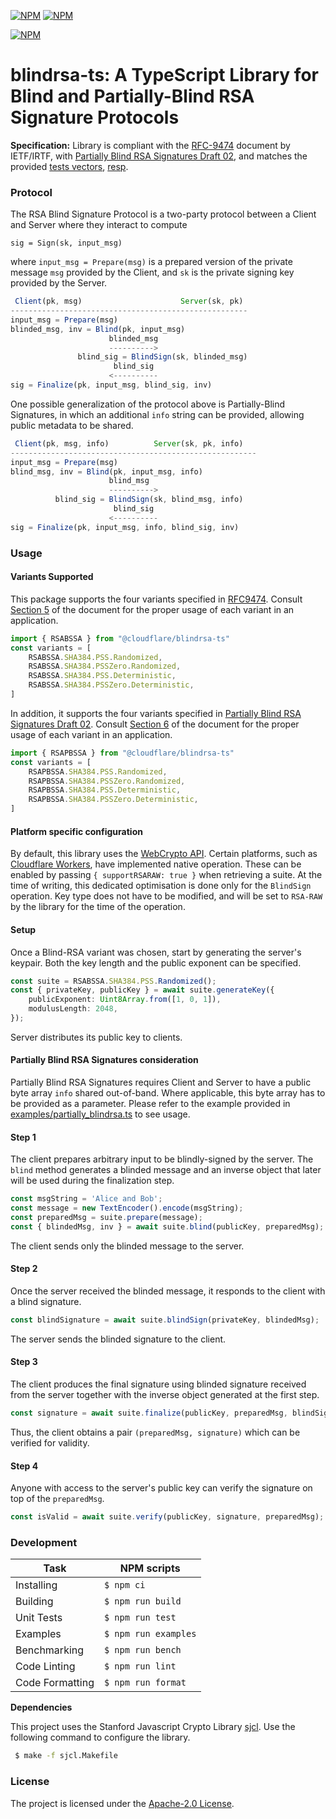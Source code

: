 [![NPM](https://img.shields.io/npm/v/@cloudflare/blindrsa-ts?style=plastic)](https://www.npmjs.com/package/@cloudflare/blindrsa-ts) [![NPM](https://img.shields.io/npm/l/@cloudflare/blindrsa-ts?style=plastic)](LICENSE.txt)

[![NPM](https://nodei.co/npm/@cloudflare/blindrsa-ts.png)](https://www.npmjs.com/package/@cloudflare/blindrsa-ts)

# blindrsa-ts: A TypeScript Library for Blind and Partially-Blind RSA Signature Protocols

**Specification:** Library is compliant with the [RFC-9474](https://www.rfc-editor.org/info/rfc9474) document by IETF/IRTF, with [Partially Blind RSA Signatures Draft 02](https://datatracker.ietf.org/doc/html/draft-amjad-cfrg-partially-blind-rsa-02), and matches the provided [tests vectors](https://www.rfc-editor.org/rfc/rfc9474.html#appendix-A), [resp](https://datatracker.ietf.org/doc/html/draft-amjad-cfrg-partially-blind-rsa-02#name-test-vectors).


### Protocol

The RSA Blind Signature Protocol is a two-party protocol between a Client and Server where they interact to compute

   `sig = Sign(sk, input_msg)`

where `input_msg = Prepare(msg)` is a prepared version of the private message `msg` provided by the Client, and `sk` is the private signing key provided by the Server.

```js
 Client(pk, msg)                      Server(sk, pk)
-----------------------------------------------------
input_msg = Prepare(msg)
blinded_msg, inv = Blind(pk, input_msg)
                      blinded_msg
                      ---------->
               blind_sig = BlindSign(sk, blinded_msg)
                       blind_sig
                      <----------
sig = Finalize(pk, input_msg, blind_sig, inv)
```

One possible generalization of the protocol above is Partially-Blind Signatures, in which an additional `info` string can be provided, allowing public metadata to be shared.

```js
 Client(pk, msg, info)          Server(sk, pk, info)
-------------------------------------------------------
input_msg = Prepare(msg)
blind_msg, inv = Blind(pk, input_msg, info)
                      blind_msg
                      ---------->
          blind_sig = BlindSign(sk, blind_msg, info)
                       blind_sig
                      <----------
sig = Finalize(pk, input_msg, info, blind_sig, inv)
```

### Usage

#### Variants Supported

This package supports the four variants specified in [RFC9474](https://www.rfc-editor.org/info/rfc9474). Consult [Section 5](https://www.rfc-editor.org/rfc/rfc9474.html#section-5) of the document for the proper usage of each variant in an application.

```ts
import { RSABSSA } from "@cloudflare/blindrsa-ts"
const variants = [
    RSABSSA.SHA384.PSS.Randomized,
    RSABSSA.SHA384.PSSZero.Randomized,
    RSABSSA.SHA384.PSS.Deterministic,
    RSABSSA.SHA384.PSSZero.Deterministic,
]
```

In addition, it supports the four variants specified in [Partially Blind RSA Signatures Draft 02](https://datatracker.ietf.org/doc/html/draft-amjad-cfrg-partially-blind-rsa-02). Consult [Section 6](https://datatracker.ietf.org/doc/html/draft-amjad-cfrg-partially-blind-rsa-02#name-rsapbssa-variants) of the document for the proper usage of each variant in an application.

```ts
import { RSAPBSSA } from "@cloudflare/blindrsa-ts"
const variants = [
    RSAPBSSA.SHA384.PSS.Randomized,
    RSAPBSSA.SHA384.PSSZero.Randomized,
    RSAPBSSA.SHA384.PSS.Deterministic,
    RSAPBSSA.SHA384.PSSZero.Deterministic,
]
```

#### Platform specific configuration

By default, this library uses the [WebCrypto API](https://w3c.github.io/webcrypto/). Certain platforms, such as [Cloudflare Workers](https://github.com/cloudflare/workerd/blob/6b63c701e263a311c2a3ce64e2aeada69afc32a1/src/workerd/api/crypto-impl-asymmetric.c%2B%2B#L827-L868), have implemented native operation. These can be enabled by passing `{ supportRSARAW: true }` when retrieving a suite.
At the time of writing, this dedicated optimisation is done only for the `BlindSign` operation. Key type does not have to be modified, and will be set to `RSA-RAW` by the library for the time of the operation.


#### Setup

Once a Blind-RSA variant was chosen, start by generating the server's keypair. Both the key length and the public exponent can be specified.

```ts
const suite = RSABSSA.SHA384.PSS.Randomized();
const { privateKey, publicKey } = await suite.generateKey({
    publicExponent: Uint8Array.from([1, 0, 1]),
    modulusLength: 2048,
});
```

Server distributes its public key to clients.

#### Partially Blind RSA Signatures consideration

Partially Blind RSA Signatures requires Client and Server to have a public byte array `info` shared out-of-band. Where applicable, this byte array has to be provided as a parameter. Please refer to the example provided in [examples/partially_blindrsa.ts](examples/partially_blindrsa.ts) to see usage.

#### Step 1

The client prepares arbitrary input to be blindly-signed by the server. The `blind` method generates a blinded message and an inverse object that later will be used during the finalization step.

```ts
const msgString = 'Alice and Bob';
const message = new TextEncoder().encode(msgString);
const preparedMsg = suite.prepare(message);
const { blindedMsg, inv } = await suite.blind(publicKey, preparedMsg);
```

The client sends only the blinded message to the server.

#### Step 2

Once the server received the blinded message, it responds to the client with a blind signature.

```ts
const blindSignature = await suite.blindSign(privateKey, blindedMsg);
```

The server sends the blinded signature to the client.

#### Step 3

The client produces the final signature using blinded signature received from the server together with the inverse object generated at the first step.

```ts
const signature = await suite.finalize(publicKey, preparedMsg, blindSignature, inv);
```

Thus, the client obtains a pair `(preparedMsg, signature)` which can be verified for validity.

#### Step 4

Anyone with access to the server's public key can verify the signature on top of the `preparedMsg`.

```ts
const isValid = await suite.verify(publicKey, signature, preparedMsg); // true
```


### Development

| Task            | NPM scripts          |
|-----------------|----------------------|
| Installing      | `$ npm ci`           |
| Building        | `$ npm run build`    |
| Unit Tests      | `$ npm run test`     |
| Examples        | `$ npm run examples` |
| Benchmarking    | `$ npm run bench`    |
| Code Linting    | `$ npm run lint`     |
| Code Formatting | `$ npm run format`   |


**Dependencies**

This project uses the Stanford Javascript Crypto Library [sjcl](https://github.com/bitwiseshiftleft/sjcl). Use the following command to configure the library.

```sh
 $ make -f sjcl.Makefile
```

### License

The project is licensed under the [Apache-2.0 License](LICENSE.txt).
